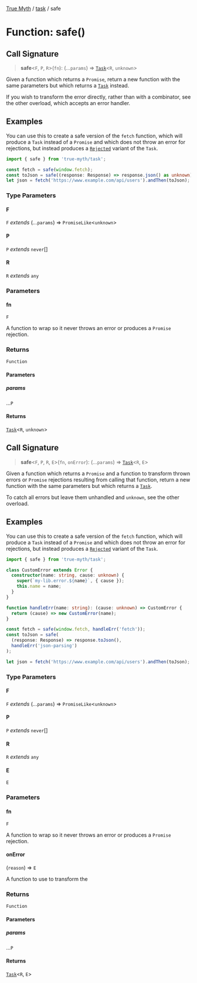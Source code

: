 [True Myth](../../index.md) / [task](../index.md) / safe

# Function: safe()

## Call Signature

> **safe**\<`F`, `P`, `R`\>(`fn`): (...`params`) => [`Task`](../classes/Task.md)\<`R`, `unknown`\>

Given a function which returns a `Promise`, return a new function with the
same parameters but which returns a [`Task`](../classes/Task.md) instead.

If you wish to transform the error directly, rather than with a combinator,
see the other overload, which accepts an error handler.

## Examples

You can use this to create a safe version of the `fetch` function, which will
produce a `Task` instead of a `Promise` and which does not throw an error for
rejections, but instead produces a [`Rejected`](../interfaces/Rejected.md) variant of the `Task`.

```ts
import { safe } from 'true-myth/task';

const fetch = safe(window.fetch);
const toJson = safe((response: Response) => response.json() as unknown);
let json = fetch('https://www.example.com/api/users').andThen(toJson);
```

### Type Parameters

#### F

`F` *extends* (...`params`) => `PromiseLike`\<`unknown`\>

#### P

`P` *extends* `never`[]

#### R

`R` *extends* `any`

### Parameters

#### fn

`F`

A function to wrap so it never throws an error or produces a
  `Promise` rejection.

### Returns

`Function`

#### Parameters

##### params

...`P`

#### Returns

[`Task`](../classes/Task.md)\<`R`, `unknown`\>

## Call Signature

> **safe**\<`F`, `P`, `R`, `E`\>(`fn`, `onError`): (...`params`) => [`Task`](../classes/Task.md)\<`R`, `E`\>

Given a function which returns a `Promise` and a function to transform thrown
errors or `Promise` rejections resulting from calling that function, return a
new function with the same parameters but which returns a [`Task`](../classes/Task.md).

To catch all errors but leave them unhandled and `unknown`, see the other
overload.

## Examples

You can use this to create a safe version of the `fetch` function, which will
produce a `Task` instead of a `Promise` and which does not throw an error for
rejections, but instead produces a [`Rejected`](../interfaces/Rejected.md) variant of the `Task`.

```ts
import { safe } from 'true-myth/task';

class CustomError extends Error {
  constructor(name: string, cause: unknown) {
    super(`my-lib.error.${name}`, { cause });
    this.name = name;
  }
}

function handleErr(name: string): (cause: unknown) => CustomError {
  return (cause) => new CustomError(name);
}

const fetch = safe(window.fetch, handleErr('fetch'));
const toJson = safe(
  (response: Response) => response.toJson(),
  handleErr('json-parsing')
);

let json = fetch('https://www.example.com/api/users').andThen(toJson);
```

### Type Parameters

#### F

`F` *extends* (...`params`) => `PromiseLike`\<`unknown`\>

#### P

`P` *extends* `never`[]

#### R

`R` *extends* `any`

#### E

`E`

### Parameters

#### fn

`F`

A function to wrap so it never throws an error or produces a
  `Promise` rejection.

#### onError

(`reason`) => `E`

A function to use to transform the

### Returns

`Function`

#### Parameters

##### params

...`P`

#### Returns

[`Task`](../classes/Task.md)\<`R`, `E`\>
